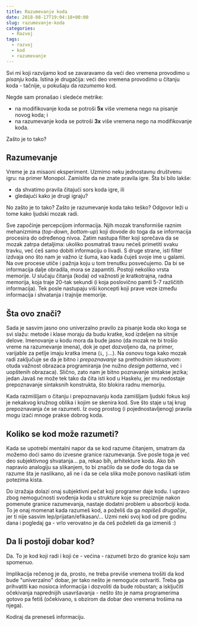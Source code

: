 ```yaml
---
title: Razumevanje koda
date: 2018-08-17T19:04:18+00:00
slug: razumevanje-koda
categories:
  - Razvoj
tags:
  - razvoj
  - kod
  - razumevanje
---
```


Svi mi koji razvijamo kod se zavaravamo da veći deo vremena provodimo u _pisanju_ koda. Istina je drugačija: veći deo vremena provodimo u čitanju koda - tačnije, u pokušaju da _razumemo_ kod.

Negde sam pronašao i sledeće metrike:

+ na modifikovanje koda se potroši **5x** više vremena nego na pisanje novog koda; i
+ na razumevanje koda se potroši **3x** više vremena nego na modifikovanje koda.

Zašto je to tako?

## Razumevanje

Vreme je za misaoni eksperiment. Uzmimo neku jednostavnu društvenu igru: na primer Monopol. Zamislite da ne znate pravila igre. Šta bi bilo lakše:

+ da shvatimo pravila čitajući sors koda igre, ili
+ gledajući kako je drugi igraju?

No zašto je to tako? Zašto je razumevanje koda tako teško? Odgovor leži u tome kako ljudski mozak radi.

Sve započinje percepcijom informacija. Njih mozak transformiše raznim mehanizmima (_top-down_, _bottom-up_) koji dovode do toga da se informacija procesira do određenog nivoa. Zatim nastupa filter koji sprečava da se mozak zatrpa detaljima: ukoliko posmatraš travu nećeš primetiti svaku travku, već ćeš samo dobiti informaciju o livadi. S druge strane, isti filter izdvaja ono što nam je važno iz šuma, kao kada čuješ svoje ime u galami. Na ove procese utiče i pažnja koju u tom trenutku posvećujemo. Da bi se informacija dalje obradila, mora se zapamtiti. Postoji nekoliko vrsta memorije. U slučaju čitanja (koda) od važnosti je kratkotrajna, radna memorija, koja traje 20-tak sekundi (i koja poslovično pamti 5-7 različitih informacija). Tek posle nastupaju viši koncepti koji prave veze između informacija i shvatanja i trajnije memorije.

## Šta ovo znači?

Sada je sasvim jasno ono univerzalno pravilo za pisanje koda oko koga se svi slažu: metode i klase moraju da budu kratke, kod izdeljen na sitnije delove. Imenovanje u kodu mora da bude jasno (da mozak ne bi trošio vreme na razumevanje imena), dok je opet dozvoljeno da, na primer, varijable za petlje imaju kratka imena (`i`, `j`...). Na osnovu toga kako mozak radi zaključuje se da je bitno i _prepoznavanje_ sa prethodnim iskustvom: otuda važnost obrazaca programiranja (ne nužno _design patterna_, već i uopštenih obrazaca). Slično, zato nam je bitno poznavanje sintakse jezika; jedan Javaš ne može tek tako da čita isti kod u Haskelu, jer mu nedostaje prepoznavanje sintaksnih konstrukta, što blokira radnu memoriju.

Kada razmišljam o čitanju i prepoznavanju koda zamišljam ljudski fokus koji je nekakvog kružnog oblika i kojim se skenira kod. Sve što staje u taj krug prepoznavanja će se razumeti. Iz ovog prostog (i pojednostavljenog) pravila mogu izaći mnoge prakse dobrog koda.

## Koliko se kod može razumeti?

Kada se upotrebi mentalni napor da se kod razume čitanjem, smatram da možemo doći samo do izvesne granice razumevanja. Sve posle toga je već deo subjektivnog shvatanja... pa, rekao bih, arhitekture koda. Ako bih napravio analogiju sa slikanjem, to bi značilo da se dođe do toga da se razume šta je naslikano, ali ne i da se cela slika može ponovo naslikati istim potezima kista.

Do izražaja dolazi onaj subjektivni pečat koji programer daje kodu. I upravo zbog nemogućnosti svođenja koda u strukture koje su preciznije nakon pomenute granice razumevanja, nastaje dodatni problem u absorbciji koda. To je onaj momenat kada razumeš kod, a poželiš da ga _napišeš drugačije_, jer ti nije sasvim lep/prijatan/efikasan/... Uzmi neki svoj kod od pre godinu dana i pogledaj ga - vrlo verovatno je da ćeš poželeti da ga izmeniš :)

## Da li postoji dobar kod?

Da. To je kod koji radi i koji će - većina - razumeti brzo do granice koju sam spomenuo.

Implikacija rečenog je da, prosto, ne treba previše vremena trošiti da kod bude "univerzalno" dobar, jer tako nešto je nemoguće ostvariti. Treba ga prihvatiti kao nosioca informacija i dozvoliti da bude robustan; a isključiti očekivanja naprednijih usavršavanja - nešto što je nama programerima gotovo pa fetiš (očekivano, s obzirom da dobar deo vremena trošima na njega).

Kodiraj da preneseš informaciju.
